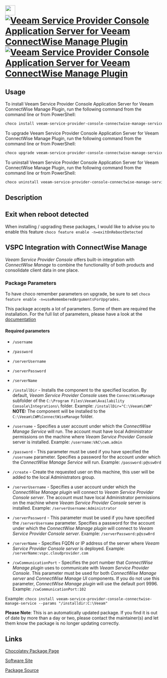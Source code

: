 ﻿# <img src="https://cdn.jsdelivr.net/gh/mkevenaar/chocolatey-packages@a0844ac8358fcf34bbef6283cbe0408b8705a988/icons/veeam-service-provider-console-connectwise-manage-service.png" width="32" height="32"/> [![Veeam Service Provider Console Application Server for Veeam ConnectWise Manage Plugin](https://img.shields.io/chocolatey/v/veeam-service-provider-console-connectwise-manage-service.svg?label=Veeam+Service+Provider+Console+Application+Server+for+Veeam+ConnectWise+Manage+Plugin)](https://community.chocolatey.org/packages/veeam-service-provider-console-connectwise-manage-service) [![Veeam Service Provider Console Application Server for Veeam ConnectWise Manage Plugin](https://img.shields.io/chocolatey/dt/veeam-service-provider-console-connectwise-manage-service.svg)](https://community.chocolatey.org/packages/veeam-service-provider-console-connectwise-manage-service)

## Usage

To install Veeam Service Provider Console Application Server for Veeam ConnectWise Manage Plugin, run the following command from the command line or from PowerShell:

```powershell
choco install veeam-service-provider-console-connectwise-manage-service
```

To upgrade Veeam Service Provider Console Application Server for Veeam ConnectWise Manage Plugin, run the following command from the command line or from PowerShell:

```powershell
choco upgrade veeam-service-provider-console-connectwise-manage-service
```

To uninstall Veeam Service Provider Console Application Server for Veeam ConnectWise Manage Plugin, run the following command from the command line or from PowerShell:

```powershell
choco uninstall veeam-service-provider-console-connectwise-manage-service
```

## Description

## Exit when reboot detected

When installing / upgrading these packages, I would like to advise you to enable this feature `choco feature enable -n=exitOnRebootDetected`

## VSPC Integration with ConnectWise Manage

_Veeam Service Provider Console_ offers built-in integration with _ConnectWise Manage_ to combine the functionality of both products and consolidate client data in one place.

### Package Parameters

To have choco remember parameters on upgrade, be sure to set `choco feature enable -n=useRememberedArgumentsForUpgrades`.

This package accepts a lot of parameters. Some of them are required the installation. For the full list of parameters, please have a look at the [documentation](https://github.com/mkevenaar/chocolatey-packages/blob/master/automatic/veeam-service-provider-console-connectwise-manage-service/PARAMETERS.md)

#### Required parameters

* `/username`
* `/password`
* `/serverUsername`
* `/serverPassword`
* `/serverName`

* `/installDir` - Installs the component to the specified location. By default, _Veeam Service Provider Console_ uses the `ConnectWiseManage` subfolder of the `C:\Program Files\Veeam\Availability Console\Integrations\` folder. Example: `/installDir="C:\Veeam\CWM"` **NOTE:** The component will be installed to the `C:\Veeam\CWM\ConnectWiseManage` folder.
* `/username` - Specifies a user account under which the _ConnectWise Manage Service_ will run. The account must have local Administrator permissions on the machine where _Veeam Service Provider Console_ server is installed. Example: `/username:VAC\cwm.admin`
* `/password` - This parameter must be used if you have specified the `/username` parameter. Specifies a password for the account under which the _ConnectWise Manage Service_ will run. Example: `/password:p@ssw0rd`
* `/create` - Create the requested user on this machine, this user will be added to the local Administrators group.
* `/serverUsername` - Specifies a user account under which the _ConnectWise Manage plugin_ will connect to _Veeam Service Provider Console server_. The account must have local Administrator permissions on the machine where _Veeam Service Provider Console_ server is installed. Example: `/serverUsername:Administrator`
* `/serverPassword` - This parameter must be used if you have specified the `/serverUsername` parameter. Specifies a password for the account under which the _ConnectWise Manage plugin_ will connect to _Veeam Service Provider Console server_. Example: `/serverPassword:p@ssw0rd`
* `/serverName` - Specifies FQDN or IP address of the server where _Veeam Service Provider Console server_ is deployed. Example: `/serverName:vspc.cloudprovider.com`
* `/cwCommunicationPort` - Specifies the port number that _ConnectWise Manage plugin_ uses to communicate with _Veeam Service Provider Console_. This parameter must be used for both _ConnectWise Manage server_ and _ConnectWise Manage UI_ components. If you do not use this parameter, _ConnectWise Manage plugin_ will use the default port 9996. Example: `/cwCommunicationPort:102`

Example: `choco install veeam-service-provider-console-connectwise-manage-service --params "/installdir:C:\Veeam"`

**Please Note**: This is an automatically updated package. If you find it is
out of date by more than a day or two, please contact the maintainer(s) and
let them know the package is no longer updating correctly.


## Links

[Chocolatey Package Page](https://community.chocolatey.org/packages/veeam-service-provider-console-connectwise-manage-service)

[Software Site](http://www.veeam.com/)

[Package Source](https://github.com/mkevenaar/chocolatey-packages/tree/master/automatic/veeam-service-provider-console-connectwise-manage-service)

